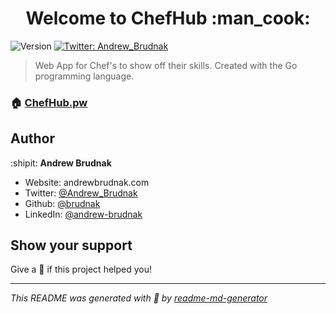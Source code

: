 <h1 align="center">Welcome to ChefHub :man_cook:</h1>
<p>
  <img alt="Version" src="https://img.shields.io/badge/version-0.1-blue.svg?cacheSeconds=2592000" />
  <a href="https://twitter.com/Andrew_Brudnak" target="_blank">
    <img alt="Twitter: Andrew_Brudnak" src="https://img.shields.io/twitter/follow/Andrew_Brudnak.svg?style=social" />
  </a>
</p>

> Web App for Chef's to show off their skills. Created with the Go programming language.

### 🏠 [ChefHub.pw](chefhub.pw)

## Author

:shipit: **Andrew Brudnak**

- Website: andrewbrudnak.com
- Twitter: [@Andrew_Brudnak](https://twitter.com/Andrew_Brudnak)
- Github: [@brudnak](https://github.com/brudnak)
- LinkedIn: [@andrew-brudnak](https://linkedin.com/in/andrew-brudnak)

## Show your support

Give a :star2: if this project helped you!

---

_This README was generated with :sparkling_heart: by [readme-md-generator](https://github.com/kefranabg/readme-md-generator)_
